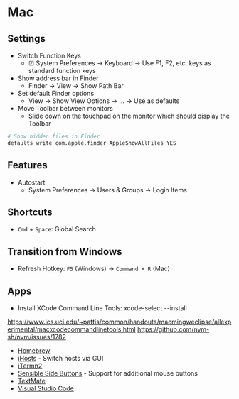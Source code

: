 # Mac

## Settings

- Switch Function Keys
  - ☑ System Preferences → Keyboard → Use F1, F2, etc. keys as standard function keys
- Show address bar in Finder
  - Finder → View → Show Path Bar
- Set default Finder options
  - View → Show View Options → ... → Use as defaults
- Move Toolbar between monitors
  - Slide down on the touchpad on the monitor which should display the Toolbar

```bash
# Show hidden files in Finder
defaults write com.apple.finder AppleShowAllFiles YES
```

## Features

- Autostart
  - System Preferences → Users & Groups → Login Items

## Shortcuts

- `Cmd` + `Space`: Global Search

## Transition from Windows

- Refresh Hotkey: `F5` (Windows) → `Command + R` (Mac)

## Apps

-  Install XCode Command Line Tools: xcode-select --install

https://www.ics.uci.edu/~pattis/common/handouts/macmingweclipse/allexperimental/macxcodecommandlinetools.html
https://github.com/nvm-sh/nvm/issues/1782

- [Homebrew](https://brew.sh/)
- [iHosts](https://apps.apple.com/us/app/ihosts-etc-hosts-editor/id1102004240) - Switch hosts via GUI
- [iTermn2](https://www.iterm2.com/downloads.html)
- [Sensible Side Buttons](https://sensible-side-buttons.archagon.net/) - Support for additional mouse buttons
- [TextMate](https://macromates.com/)
- [Visual Studio Code](https://code.visualstudio.com/Download)
